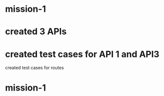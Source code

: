 
# mission-1
# created 3 APIs
# created test cases for API 1 and API3
created test cases for routes

# mission-1

